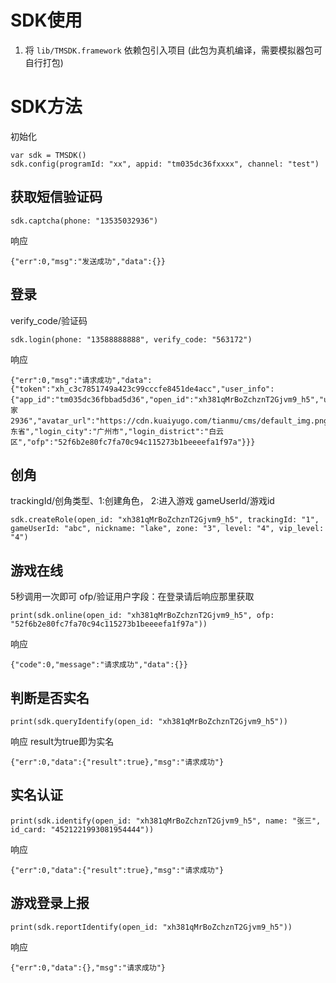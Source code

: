 # SDK使用
1. 将 `lib/TMSDK.framework` 依赖包引入项目
(此包为真机编译，需要模拟器包可自行打包)
# SDK方法
初始化
```
var sdk = TMSDK()
sdk.config(programId: "xx", appid: "tm035dc36fxxxx", channel: "test")
```
## 获取短信验证码
```
sdk.captcha(phone: "13535032936")
```
响应
```
{"err":0,"msg":"发送成功","data":{}}
```
## 登录
verify_code/验证码
```
sdk.login(phone: "13588888888", verify_code: "563172")
```
响应
```
{"err":0,"msg":"请求成功","data":{"token":"xh_c3c7851749a423c99cccfe8451de4acc","user_info":{"app_id":"tm035dc36fbbad5d36","open_id":"xh381qMrBoZchznT2Gjvm9_h5","union_id":"xh381qMrBoZchznT2Gjvm9_h5","nick_name":"玩家2936","avatar_url":"https://cdn.kuaiyugo.com/tianmu/cms/default_img.png","tel":"13535032936","recharged":0,"recharged_times":0,"is_new":false,"register_time":1669362036,"login_province":"广东省","login_city":"广州市","login_district":"白云区","ofp":"52f6b2e80fc7fa70c94c115273b1beeeefa1f97a"}}}
```
## 创角
trackingId/创角类型、1:创建角色， 2:进入游戏
gameUserId/游戏id
```
sdk.createRole(open_id: "xh381qMrBoZchznT2Gjvm9_h5", trackingId: "1", gameUserId: "abc", nickname: "lake", zone: "3", level: "4", vip_level: "4")
```
## 游戏在线
5秒调用一次即可
ofp/验证用户字段：在登录请后响应那里获取
```
print(sdk.online(open_id: "xh381qMrBoZchznT2Gjvm9_h5", ofp: "52f6b2e80fc7fa70c94c115273b1beeeefa1f97a"))
```
响应
```
{"code":0,"message":"请求成功","data":{}}
```
## 判断是否实名
```
print(sdk.queryIdentify(open_id: "xh381qMrBoZchznT2Gjvm9_h5"))
```
响应
result为true即为实名
```
{"err":0,"data":{"result":true},"msg":"请求成功"}
```
## 实名认证
```
print(sdk.identify(open_id: "xh381qMrBoZchznT2Gjvm9_h5", name: "张三", id_card: "4521221993081954444"))
```
响应
```
{"err":0,"data":{"result":true},"msg":"请求成功"}
```
## 游戏登录上报
```
print(sdk.reportIdentify(open_id: "xh381qMrBoZchznT2Gjvm9_h5"))
```
响应
```
{"err":0,"data":{},"msg":"请求成功"}
```


